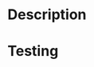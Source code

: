 # Description

<!-- summary of changes (add screenshots/videos to the bottom of the PR if applicable)
- relevant context from Slack is summarized and included -->

<!-- if this is a bug fix, include a link to the issue (e.g. `closes #123`), and how to reproduce the bug on master
if this is a refactor/feature, why this change was made -->

# Testing

<!-- how you tested your changes

- if this is a UI change, mention what accessibility testing has been done
- if applicable, include unit tests for complex functionality / behavior modifications -->

<!-- if applicable, include instructions for how the reviewer can test the changes -->

<!-- in a self-review of the code, point out:

  - explanations for code/design decisions that may confuse reviewers
  - important/core bits of the PR
  - rationale for design decisions

Thank you for contributing to PrairieLearn! -->
